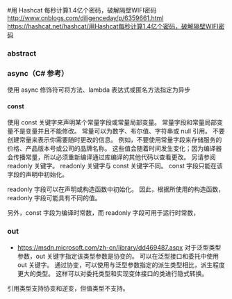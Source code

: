 #用 Hashcat 每秒计算1.4亿个密码，破解隔壁WIFI密码
http://www.cnblogs.com/diligenceday/p/6359661.html
https://hashcat.net/hashcat/用Hashcat每秒计算1.4亿个密码，破解隔壁WIFI密码


### abstract

### async（C# 参考）

使用 async 修饰符可将方法、lambda 表达式或匿名方法指定为异步

#### const

使用 const 关键字来声明某个常量字段或常量局部变量。 
常量字段和常量局部变量不是变量并且不能修改。 
常量可以为数字、布尔值、字符串或 null 引用。 不要创建常量来表示你需要随时更改的信息。 
例如，不要使用常量字段来存储服务的价格、产品版本号或公司的品牌名称。
这些值会随着时间发生变化；因为编译器会传播常量，所以必须重新编译通过库编译的其他代码以查看更改。
 另请参阅 readonly 关键字。 
 readonly 关键字与 const 关键字不同。 const 字段只能在该字段的声明中初始化。 
 
 readonly 字段可以在声明或构造函数中初始化。 
 因此，根据所使用的构造函数，readonly 字段可能具有不同的值。
 
  另外，const 字段为编译时常数，而 readonly 字段可用于运行时常数，
 
 ### out
 * https://msdn.microsoft.com/zh-cn/library/dd469487.aspx
 对于泛型类型参数，out 关键字指定该类型参数是协变的。 可以在泛型接口和委托中使用 out 关键字。
通过协变，可以使用与泛型参数指定的派生类型相比，派生程度更大的类型。 这样可以对委托类型和实现变体接口的类进行隐式转换。

 引用类型支持协变和逆变，但值类型不支持。